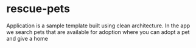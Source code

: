 # rescue-pets
Application is a sample template built using clean architecture. In the app we search pets that are available for adoption where you can adopt a pet and give a home
